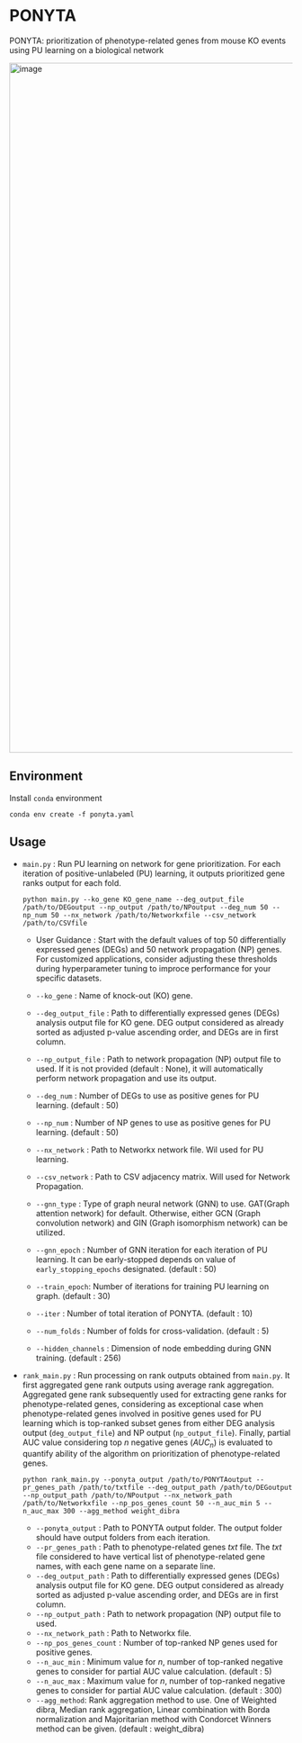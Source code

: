 # PONYTA
PONYTA: prioritization of phenotype-related genes from mouse KO events using PU learning on a biological network

<img width="1226" alt="image" src="https://github.com/user-attachments/assets/31120b78-f071-4d85-a86a-99bef05cd055">

## Environment
Install `conda` environment

```
conda env create -f ponyta.yaml
```

## Usage

- `main.py` : Run PU learning on network for gene prioritization. For each iteration of positive-unlabeled (PU) learning, it outputs prioritized gene ranks output for each fold.

  ```
  python main.py --ko_gene KO_gene_name --deg_output_file /path/to/DEGoutput --np_output /path/to/NPoutput --deg_num 50 --np_num 50 --nx_network /path/to/Networkxfile --csv_network /path/to/CSVfile
  ```
  - User Guidance : Start with the default values of top 50 differentially expressed genes (DEGs) and 50 network propagation (NP) genes. For customized applications, consider adjusting these thresholds during hyperparameter tuning to improce performance for your specific datasets.
  - `--ko_gene` : Name of knock-out (KO) gene. 
  - `--deg_output_file` : Path to differentially expressed genes (DEGs) analysis output file for KO gene. DEG output considered as already sorted as adjusted p-value ascending order, and DEGs are in first column.
  - `--np_output_file` : Path to network propagation (NP) output file to used. If it is not provided (default : None), it will automatically perform network propagation and use its output.
  - `--deg_num` : Number of DEGs to use as positive genes for PU learning. (default : 50)
  - `--np_num` : Number of NP genes to use as positive genes for PU learning. (default : 50)
  - `--nx_network` : Path to Networkx network file. Wil used for PU learning.
  - `--csv_network` : Path to CSV adjacency matrix. Will used for Network Propagation.

  - `--gnn_type` : Type of graph neural network (GNN) to use. GAT(Graph attention network) for default. Otherwise, either GCN (Graph convolution network) and GIN (Graph isomorphism network) can be utilized.
  - `--gnn_epoch` : Number of GNN iteration for each iteration of PU learning. It can be early-stopped depends on value of `early_stopping_epochs` designated. (default : 50)
  - `--train_epoch`: Number of iterations for training PU learning on graph. (default : 30)
  - `--iter` : Number of total iteration of PONYTA. (default : 10)
  - `--num_folds` : Number of folds for cross-validation. (default : 5)
  - `--hidden_channels` : Dimension of node embedding during GNN training. (default : 256)
 
- `rank_main.py` : Run processing on rank outputs obtained from `main.py`. It first aggregated gene rank outputs using average rank aggregation. Aggregated gene rank subsequently used for extracting gene ranks for phenotype-related genes, considering as exceptional case when phenotype-related genes involved in positive genes used for PU learning which is top-ranked subset genes from either DEG analysis output (`deg_output_file`) and NP output (`np_output_file`). Finally, partial AUC value considering top _n_ negative genes ($AUC_n$) is evaluated to quantify ability of the algorithm on prioritization of phenotype-related genes.
  ```
  python rank_main.py --ponyta_output /path/to/PONYTAoutput --pr_genes_path /path/to/txtfile --deg_output_path /path/to/DEGoutput --np_output_path /path/to/NPoutput --nx_network_path /path/to/Networkxfile --np_pos_genes_count 50 --n_auc_min 5 --n_auc_max 300 --agg_method weight_dibra
  ```
  - `--ponyta_output` : Path to PONYTA output folder. The output folder should have output folders from each iteration.
  - `--pr_genes_path` : Path to phenotype-related genes _txt_ file. The _txt_ file considered to have vertical list of phenotype-related gene names, with each gene name on a separate line.
  - `--deg_output_path` : Path to differentially expressed genes (DEGs) analysis output file for KO gene. DEG output considered as already sorted as adjusted p-value ascending order, and DEGs are in first column.
  - `--np_output_path` : Path to network propagation (NP) output file to used.
  - `--nx_network_path` : Path to Networkx file.
  - `--np_pos_genes_count` : Number of top-ranked NP genes used for positive genes.
  - `--n_auc_min` : Minimum value for _n_, number of top-ranked negative genes to consider for partial AUC value calculation. (default : 5)
  - `--n_auc_max` : Maximum value for _n_, number of top-ranked negative genes to consider for partial AUC value calculation. (default : 300)
  - `--agg_method`: Rank aggregation method to use. One of Weighted dibra, Median rank aggregation, Linear combination with Borda normalization and Majoritarian method with Condorcet Winners method can be given. (default : weight_dibra)
